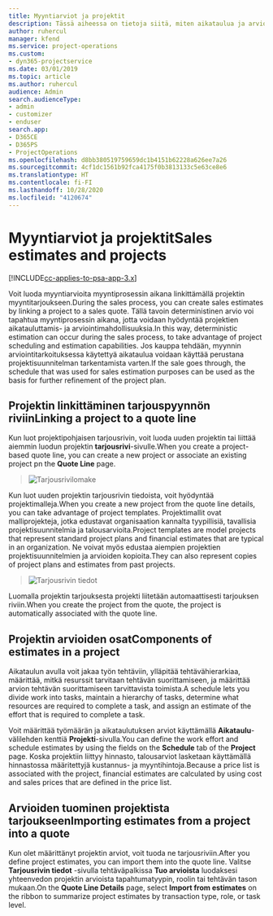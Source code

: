 ```yaml
---
title: Myyntiarviot ja projektit
description: Tässä aiheessa on tietoja siitä, miten aikataulua ja arvioita voidaan hyödyntää myyntiprosessissa.
author: ruhercul
manager: kfend
ms.service: project-operations
ms.custom:
- dyn365-projectservice
ms.date: 03/01/2019
ms.topic: article
ms.author: ruhercul
audience: Admin
search.audienceType:
- admin
- customizer
- enduser
search.app:
- D365CE
- D365PS
- ProjectOperations
ms.openlocfilehash: d8bb380519759659dc1b4151b62228a626ee7a26
ms.sourcegitcommit: 4cf1dc1561b92fca4175f0b3813133c5e63ce8e6
ms.translationtype: HT
ms.contentlocale: fi-FI
ms.lasthandoff: 10/28/2020
ms.locfileid: "4120674"
---
```

# <a name="sales-estimates-and-projects"></a><span data-ttu-id="13897-103">Myyntiarviot ja projektit</span><span class="sxs-lookup"><span data-stu-id="13897-103">Sales estimates and projects</span></span>

[!INCLUDE[cc-applies-to-psa-app-3.x](../includes/cc-applies-to-psa-app-3x.md)]

<span data-ttu-id="13897-104">Voit luoda myyntiarvioita myyntiprosessin aikana linkittämällä projektin myyntitarjoukseen.</span><span class="sxs-lookup"><span data-stu-id="13897-104">During the sales process, you can create sales estimates by linking a project to a sales quote.</span></span> <span data-ttu-id="13897-105">Tällä tavoin deterministinen arvio voi tapahtua myyntiprosessin aikana, jotta voidaan hyödyntää projektien aikatauluttamis- ja arviointimahdollisuuksia.</span><span class="sxs-lookup"><span data-stu-id="13897-105">In this way, deterministic estimation can occur during the sales process, to take advantage of project scheduling and estimation capabilities.</span></span> <span data-ttu-id="13897-106">Jos kauppa tehdään, myynnin arviointitarkoituksessa käytettyä aikataulua voidaan käyttää perustana projektisuunnitelman tarkentamista varten.</span><span class="sxs-lookup"><span data-stu-id="13897-106">If the sale goes through, the schedule that was used for sales estimation purposes can be used as the basis for further refinement of the project plan.</span></span>

## <a name="linking-a-project-to-a-quote-line"></a><span data-ttu-id="13897-107">Projektin linkittäminen tarjouspyynnön riviin</span><span class="sxs-lookup"><span data-stu-id="13897-107">Linking a project to a quote line</span></span>

<span data-ttu-id="13897-108">Kun luot projektipohjaisen tarjousrivin, voit luoda uuden projektin tai liittää aiemmin luodun projektin **tarjousrivi**-sivulle.</span><span class="sxs-lookup"><span data-stu-id="13897-108">When you create a project-based quote line, you can create a new project or associate an existing project pn the **Quote Line** page.</span></span> 

> ![Tarjousrivilomake](media/project-8.png)
 
<span data-ttu-id="13897-110">Kun luot uuden projektin tarjousrivin tiedoista, voit hyödyntää projektimalleja.</span><span class="sxs-lookup"><span data-stu-id="13897-110">When you create a new project from the quote line details, you can take advantage of project templates.</span></span> <span data-ttu-id="13897-111">Projektimallit ovat malliprojekteja, jotka edustavat organisaation kannalta tyypillisiä, tavallisia projektisuunnitelmia ja talousarvioita.</span><span class="sxs-lookup"><span data-stu-id="13897-111">Project templates are model projects that represent standard project plans and financial estimates that are typical in an organization.</span></span> <span data-ttu-id="13897-112">Ne voivat myös edustaa aiempien projektien projektisuunnitelmien ja arvioiden kopioita.</span><span class="sxs-lookup"><span data-stu-id="13897-112">They can also represent copies of project plans and estimates from past projects.</span></span>

> ![Tarjousrivin tiedot](media/project-9.png)
  
<span data-ttu-id="13897-114">Luomalla projektin tarjouksesta projekti liitetään automaattisesti tarjouksen riviin.</span><span class="sxs-lookup"><span data-stu-id="13897-114">When you create the project from the quote, the project is automatically associated with the quote line.</span></span>

## <a name="components-of-estimates-in-a-project"></a><span data-ttu-id="13897-115">Projektin arvioiden osat</span><span class="sxs-lookup"><span data-stu-id="13897-115">Components of estimates in a project</span></span>

<span data-ttu-id="13897-116">Aikataulun avulla voit jakaa työn tehtäviin, ylläpitää tehtävähierarkiaa, määrittää, mitkä resurssit tarvitaan tehtävän suorittamiseen, ja määrittää arvion tehtävän suorittamiseen tarvittavista toimista.</span><span class="sxs-lookup"><span data-stu-id="13897-116">A schedule lets you divide work into tasks, maintain a hierarchy of tasks, determine what resources are required to complete a task, and assign an estimate of the effort that is required to complete a task.</span></span>

<span data-ttu-id="13897-117">Voit määrittää työmäärän ja aikataulutuksen arviot käyttämällä **Aikataulu**-välilehden kenttiä **Projekti**-sivulla.</span><span class="sxs-lookup"><span data-stu-id="13897-117">You can define the work effort and schedule estimates by using the fields on the **Schedule** tab of the **Project** page.</span></span> <span data-ttu-id="13897-118">Koska projektiin liittyy hinnasto, talousarviot lasketaan käyttämällä hinnastossa määritettyjä kustannus- ja myyntihintoja.</span><span class="sxs-lookup"><span data-stu-id="13897-118">Because a price list is associated with the project, financial estimates are calculated by using cost and sales prices that are defined in the price list.</span></span>

## <a name="importing-estimates-from-a-project-into-a-quote"></a><span data-ttu-id="13897-119">Arvioiden tuominen projektista tarjoukseen</span><span class="sxs-lookup"><span data-stu-id="13897-119">Importing estimates from a project into a quote</span></span>

<span data-ttu-id="13897-120">Kun olet määrittänyt projektin arviot, voit tuoda ne tarjousriviin.</span><span class="sxs-lookup"><span data-stu-id="13897-120">After you define project estimates, you can import them into the quote line.</span></span> <span data-ttu-id="13897-121">Valitse **Tarjousrivin tiedot** -sivulla tehtäväpalkissa **Tuo arvioista** luodaksesi yhteenvedon projektin arvioista tapahtumatyypin, roolin tai tehtävän tason mukaan.</span><span class="sxs-lookup"><span data-stu-id="13897-121">On the **Quote Line Details** page, select **Import from estimates** on the ribbon to summarize project estimates by transaction type, role, or task level.</span></span>
